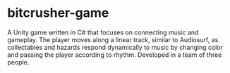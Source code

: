 # bitcrusher-game
A Unity game written in C# that focuses on connecting music and gameplay. The player moves along a linear track, similar to Audiosurf, as collectables and hazards respond dynamically to music by changing color and passing the player according to rhythm. Developed in a team of three people.
